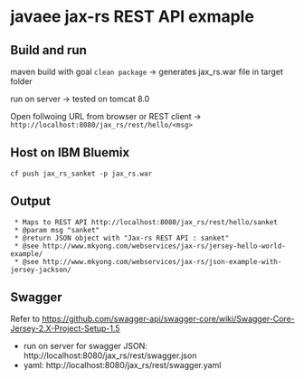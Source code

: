 # javaee jax-rs REST API exmaple 

## Build and run
maven build with goal `clean package` -> generates jax_rs.war file in target folder

run on server -> tested on tomcat 8.0 

Open follwoing URL from browser or REST client -> `http://localhost:8080/jax_rs/rest/hello/<msg>`

## Host on IBM Bluemix 
`cf push jax_rs_sanket -p jax_rs.war`

## Output

	 * Maps to REST API http://localhost:8080/jax_rs/rest/hello/sanket
	 * @param msg "sanket"
	 * @return JSON object with "Jax-rs REST API : sanket"
	 * @see http://www.mkyong.com/webservices/jax-rs/jersey-hello-world-example/
	 * @see http://www.mkyong.com/webservices/jax-rs/json-example-with-jersey-jackson/

## Swagger
Refer to https://github.com/swagger-api/swagger-core/wiki/Swagger-Core-Jersey-2.X-Project-Setup-1.5

- run on server for swagger JSON: http://localhost:8080/jax_rs/rest/swagger.json
- yaml: http://localhost:8080/jax_rs/rest/swagger.yaml
